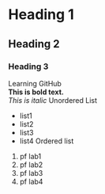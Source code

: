 # Heading 1
## Heading 2
### Heading 3
Learning GitHub
<br/>
**This is bold text.**
<br/>
_This is italic_
Unordered List
- list1
- list2
- list3
- list4
Ordered list
1. pf lab1
2. pf lab2
3. pf lab3
4. pf lab4
  


